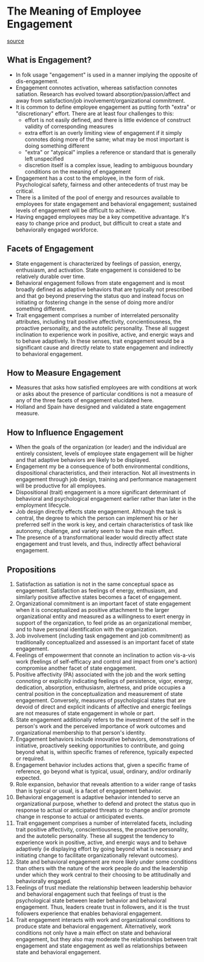 # The Meaning of Employee Engagement

[source](https://www.researchgate.net/publication/255593558_The_Meaning_of_Employee_Engagement)

## What is Engagement?

- In folk usage "engagement" is used in a manner implying the opposite of dis-engagement.
- Engagement connotes activation, whereas satisfaction connotes satiation. Research has evolved toward absorption/passion/affect and away from satisfaction/job involvement/organizational commitment.
- It is common to define employee engagement as putting forth "extra" or "discretionary" effort. There are at least four challenges to this:
  - effort is not easily defined, and there is little evidence of construct validity of corresponding measures
  - extra effort is an overly limiting view of engagement if it simply connotes doing more of the same; what may be most important is doing something different
  - "extra" or "atypical" implies a reference or standard that is generally left unspecified
  - discretion itself is a complex issue, leading to ambiguous boundary conditions on the meaning of engagement
- Engagement has a cost to the employee, in the form of risk. Psychological safety, fairness and other antecedents of trust may be critical.
- There is a limited of the pool of energy and resources available to employees for state engagement and behavioral engagement; sustained levels of engagement will be difficult to achieve.
- Having engaged employees may be a key competitive advantage. It's easy to change price and product, but difficult to creat a state and behaviorally engaged workforce.

## Facets of Engagement

- State engagement is characterized by feelings of passion, energy, enthusiasm, and activation. State engagement is considered to be relatively durable over time.
- Behavioral engagement follows from state engagement and is most broadly defined as adaptive behaviors that are typically not prescribed and that go beyond preserving the status quo and instead focus on initiating or fostering change in the sense of doing more and/or something different.
- Trait engagement comprises a number of interrelated personality attributes, including trait positive affectivity, concientiousness, the proactive personality, and the autotelic personality. These all suggest inclination to experience work in positive, active, and energic ways and to behave adaptively. In these senses, trait engagement would be a significant cause and directly relate to state engagement and indirectly to behavioral engagement.

## How to Measure Engagement

- Measures that asks how satisfied employees are with conditions at work or asks about the presence of particular conditions is not a measure of any of the three facets of engagement elucidated here.
- Holland and Spain have designed and validated a state engagement measure.

## How to Influence Engagement

- When the goals of the organization (or leader) and the individual are entirely consistent, levels of employee state engagement will be higher and that adaptive behaviors are likely to be displayed.
- Engagement my be a consequence of both environmental conditions, dispositional characteristics, and their interaction. Not all investments in engagement through job design, training and performance management will be productive for all employees.
- Dispositional (trait) engagement is a more significant determinant of behavioral and psychological engagement earlier rather than later in the employment lifecycle.
- Job design directly effects state engagement. Although the task is central, the degree to which the person can implement his or her preferred self in the work is key, and certain characteristics of task like autonomy, challenge, and variety seem to have the main effect.
- The presence of a transformational leader would directly affect state engagement and trust levels, and thus, indirectly affect behavioral engagement.


## Propositions

1. Satisfaction as satiation is not in the same conceptual space as engagement. Satisfaction as feelings of energy, enthusiasm, and similarly positive affective states becomes a facet of engagement.
2. Organizational commitment is an important facet of state engagement when it is conceptualized as positive attachment to the larger organizational entity and measured as a willingness to exert energy in support of the organization, to feel pride as an organizational member, and to have personal identification with the organization.
3. Job involvement (including task engagement and job commitment) as traditionally conceptualized and assessed is an important facet of state engagement.
4. Feelings of empowerment that connote an inclination to action vis-a-vis work (feelings of self-efficacy and control and impact from one's action) compromise another facet of state engagement.
5. Positive affectivity (PA) associated with the job and the work setting connoting or explicitly indicating feelings of persistence, vigor, energy, dedication, absorption, enthusiasm, alertness, and pride occupies a central position in the conceptualization and measurement of state engagement. Conversely, measures of psychological states that are devoid of direct and explicit indicants of affective and energic feelings are not measures of state engagement in whole or part.
6. State engagement additionally refers to the investment of the self in the person's work and the perceived importance of work outcomes and organizational membership to that person's identity.
7. Engagement behaviors include innovative behaviors, demonstrations of initiative, proactively seeking opportunities to contribute, and going beyond what is, within specific frames of reference, typically expected or required.
8. Engagement behavior includes actions that, given a specific frame of reference, go beyond what is typical, usual, ordinary, and/or ordinarily expected.
9. Role expansion, behavior that reveals attention to a wider range of tasks than is typical or usual, is a facet of engagement behavior.
10. Behavioral engagement is adaptive behavior intended to serve an organizational purpose, whether to defend and protect the status quo in response to actual or anticipated threats or to change and/or promote change in response to actual or anticipated events.
11. Trait engagement comprises a number of interrelated facets, including trait positive affectivity, conscientiousness, the proactive personality, and the autotelic personality. These all suggest the tendency to experience work in positive, active, and energic ways and to behave adaptively (ie displaying effort by going beyond what is necessary and initiating change to facilitate organizationally relevant outcomes).
12. State and behavioral engagement are more likely under some conditions than others with the nature of the work people do and the leadership under which they work central to their choosing to be attitudinally and behaviorally engaged.
13. Feelings of trust mediate the relationship between leadership behavior and behavioral engagement such that feelings of trust is the psychological state between leader behavior and behavioral engagement. Thus, leaders create trust in followers, and it is the trust followers experience that enables behavioral engagement.
14. Trait engagement interacts with work and organizational conditions to produce state and behavioral engagement. Alternatively, work conditions not only have a main effect on state and behavioral engagement, but they also may moderate the relationships between trait engagement and state engagement as well as relationships between state and behavioral engagement.
